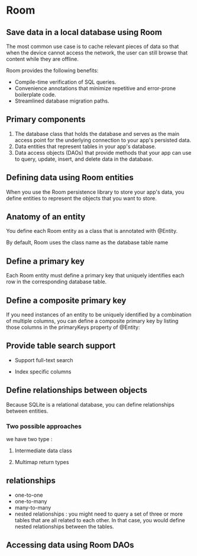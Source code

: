 # Room

## Save data in a local database using Room   

The most common use case is to cache relevant pieces of data so that when the device cannot access the network, the user can still browse that content while they are offline.

 Room provides the following benefits:

 * Compile-time verification of SQL queries.
 * Convenience annotations that minimize repetitive and error-prone boilerplate code.
 * Streamlined database migration paths.

 ## Primary components

 1. The database class that holds the database and serves as the main access point for the underlying connection to your app's persisted data.
2. Data entities that represent tables in your app's database.
3. Data access objects (DAOs) that provide methods that your app can use to query, update, insert, and delete data in the database.

## Defining data using Room entities 

When you use the Room persistence library to store your app's data, you define entities to represent the objects that you want to store. 

## Anatomy of an entity

You define each Room entity as a class that is annotated with @Entity.

By default, Room uses the class name as the database table name

## Define a primary key

Each Room entity must define a primary key that uniquely identifies each row in the corresponding database table.

## Define a composite primary key

If you need instances of an entity to be uniquely identified by a combination of multiple columns, you can define a composite primary key by listing those columns in the primaryKeys property of @Entity:

## Provide table search support

* Support full-text search

* Index specific columns

## Define relationships between objects 

Because SQLite is a relational database, you can define relationships between entities.

### Two possible approaches

we have two type : 

1. Intermediate data class

2. Multimap return types

## relationships

* one-to-one
* one-to-many
* many-to-many
* nested relationships : you might need to query a set of three or more tables that are all related to each other. In that case, you would define nested relationships between the tables.

## Accessing data using Room DAOs 










